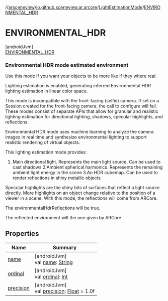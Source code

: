 //[arsceneview](../../../../index.md)/[io.github.sceneview.ar.arcore](../../index.md)/[LightEstimationMode](../index.md)/[ENVIRONMENTAL_HDR](index.md)

# ENVIRONMENTAL_HDR

[androidJvm]\
[ENVIRONMENTAL_HDR](index.md)

###  Environmental HDR mode estimated environment

Use this mode if you want your objects to be more like if they where real.

Lighting estimation is enabled, generating inferred Environmental HDR lighting estimation in linear color space.

This mode is incompatible with the front-facing (selfie) camera. If set on a Session created for the front-facing camera, the call to configure will fail. These modes consist of separate APIs that allow for granular and realistic lighting estimation for directional lighting, shadows, specular highlights, and reflections.

Environmental HDR mode uses machine learning to analyze the camera images in real time and synthesize environmental lighting to support realistic rendering of virtual objects.

This lighting estimation mode provides:

1. 
   Main directional light. Represents the main light source. Can be used to cast shadows 2.Ambient spherical harmonics. Represents the remaining ambient light energy in the scene 3.An HDR cubemap. Can be used to render reflections in shiny metallic objects

Specular highlights are the shiny bits of surfaces that reflect a light source directly. More highlights on an object change relative to the position of a viewer in a scene. With this mode, the reflections will come from ARCore.

The environmentalHdrReflections will be true.

The reflected environment will the one given by ARCore

## Properties

| Name | Summary |
|---|---|
| [name](../../../io.github.sceneview.ar.scene/-plane-renderer/-plane-renderer-mode/-r-e-n-d-e-r_-c-e-n-t-e-r/index.md#-372974862%2FProperties%2F-58641720) | [androidJvm]<br>val [name](../../../io.github.sceneview.ar.scene/-plane-renderer/-plane-renderer-mode/-r-e-n-d-e-r_-c-e-n-t-e-r/index.md#-372974862%2FProperties%2F-58641720): [String](https://kotlinlang.org/api/latest/jvm/stdlib/kotlin/-string/index.html) |
| [ordinal](../../../io.github.sceneview.ar.scene/-plane-renderer/-plane-renderer-mode/-r-e-n-d-e-r_-c-e-n-t-e-r/index.md#-739389684%2FProperties%2F-58641720) | [androidJvm]<br>val [ordinal](../../../io.github.sceneview.ar.scene/-plane-renderer/-plane-renderer-mode/-r-e-n-d-e-r_-c-e-n-t-e-r/index.md#-739389684%2FProperties%2F-58641720): [Int](https://kotlinlang.org/api/latest/jvm/stdlib/kotlin/-int/index.html) |
| [precision](../precision.md) | [androidJvm]<br>val [precision](../precision.md): [Float](https://kotlinlang.org/api/latest/jvm/stdlib/kotlin/-float/index.html) = 1.0f |
